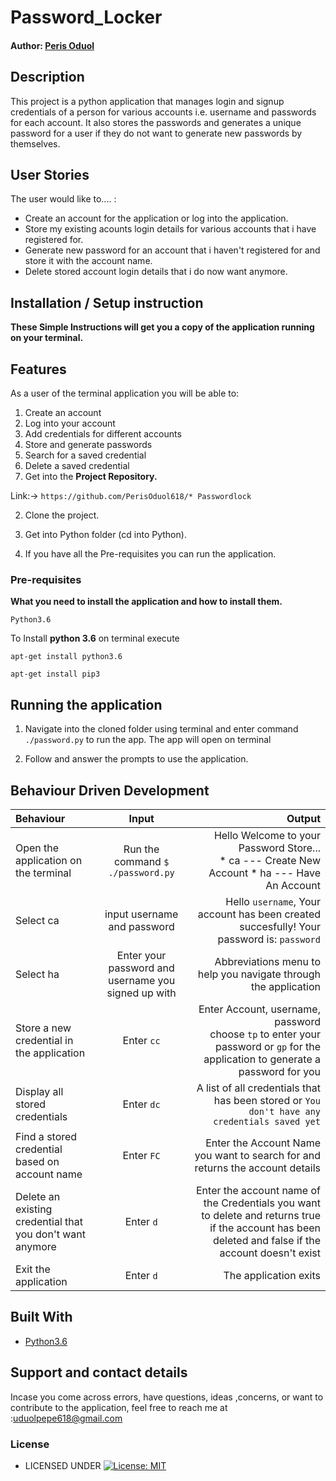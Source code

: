 # Password_Locker

#### Author: [Peris Oduol](https://github.com/PerisOduol618)

## Description

This project is a python application that manages login and signup credentials of a person for various accounts i.e. username and passwords for each account. It also stores the passwords and generates a unique password for a user if they do not want to generate new passwords by themselves.


## User Stories
The user would like to.... :
* Create an account for the application or log into the application.
* Store my existing acounts login details for various accounts that i have registered for.
* Generate new password for an account that i haven't registered for and store it with the account name.   
* Delete stored account login details that i do now want anymore.


## Installation / Setup instruction

**These Simple Instructions will get you a copy of the application running on your terminal.**


## Features


As a user of the terminal application you will be able to:

1. Create an account
2. Log into your account
3. Add credentials for different accounts
4. Store and generate passwords
6. Search for a saved credential
8. Delete a saved credential
1. Get into the **Project Repository.**

Link:-> ```https://github.com/PerisOduol618/* Passwordlock```

2. Clone the project.

3. Get into Python folder (cd into Python).

4. If you have all the Pre-requisites you can run the application.

### Pre-requisites

**What you need to install the application and how to install them.**

```
Python3.6
```

To Install **python 3.6** on terminal execute

```
apt-get install python3.6
```

```
apt-get install pip3
```

## Running the application

1. Navigate into the cloned folder using terminal and enter command `./password.py` to run the app.
The app will open on terminal 

2. Follow and answer the prompts to use the application.

## Behaviour Driven Development
| Behaviour | Input | Output |
| :---------------- | :---------------: | ------------------: |
|Open the application on the terminal | Run the command ```$ ./password.py```|Hello Welcome to your Password Store... <br>* ca ---  Create New Account * ha ---  Have An Account |
|Select  ca| input username and password| Hello ```username```, Your account has been created succesfully! Your password is: ```password```|
|Select ha  | Enter your password and username you signed up with| Abbreviations menu to help you navigate through the application|
|Store a new credential in the application| Enter ```cc```|Enter Account, username, password<br>choose ```tp``` to enter your password or ```gp``` for the application to generate a password for you |
|Display all stored credentials | Enter ```dc```|A list of all credentials that has been stored or ```You don't have any credentials saved yet``` |
|Find a stored credential based on account name|Enter ```FC```| Enter the Account Name you want to search for and returns the account details|
|Delete an existing credential that you don't want anymore|Enter ```d```|Enter the account name of the Credentials you want to delete and returns true if the account has been deleted and false if the account doesn't exist|
|Exit the application| Enter ```d```| The application exits|

## Built With

* [Python3.6](https://docs.python.org/3/)

## Support and contact details
 Incase you come across errors, have questions, ideas ,concerns, or want to contribute to the application, feel free to reach me at :uduolpepe618@gmail.com

### License

* LICENSED UNDER  [![License: MIT](https://img.shields.io/badge/License-MIT-yellow.svg)](license/MIT)